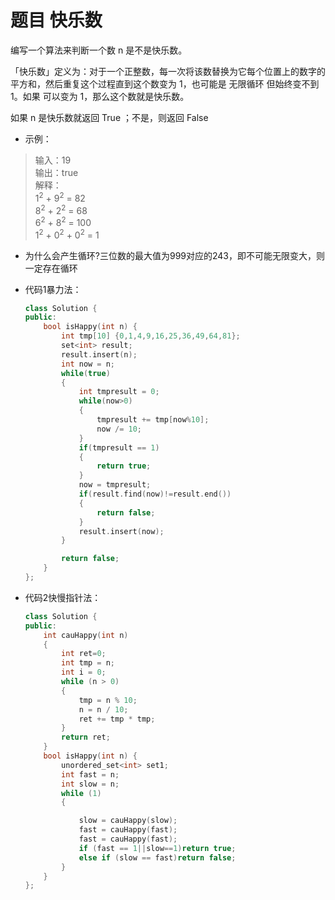 # 题目 快乐数
编写一个算法来判断一个数 n 是不是快乐数。

「快乐数」定义为：对于一个正整数，每一次将该数替换为它每个位置上的数字的平方和，然后重复这个过程直到这个数变为 1，也可能是 无限循环 但始终变不到 1。如果 可以变为  1，那么这个数就是快乐数。

如果 n 是快乐数就返回 True ；不是，则返回 False 

* 示例：
>输入：19<br>
输出：true<br>
解释：<br>
1<sup>2</sup> + 9<sup>2</sup> = 82<br>
8<sup>2</sup> + 2<sup>2</sup> = 68<br>
6<sup>2</sup> + 8<sup>2</sup> = 100<br>
1<sup>2</sup> + 0<sup>2</sup> + 0<sup>2</sup> = 1<br>


* 为什么会产生循环?三位数的最大值为999对应的243，即不可能无限变大，则一定存在循环
  

* 代码1暴力法：
    ```C++
    class Solution {
    public:
        bool isHappy(int n) {
            int tmp[10] {0,1,4,9,16,25,36,49,64,81};
            set<int> result;
            result.insert(n);
            int now = n;
            while(true)
            {
                int tmpresult = 0;
                while(now>0)
                {
                    tmpresult += tmp[now%10];
                    now /= 10;
                }
                if(tmpresult == 1)
                {
                    return true;
                }
                now = tmpresult;
                if(result.find(now)!=result.end())
                {
                    return false;
                }
                result.insert(now);
            }

            return false;
        }
    };
    ```
* 代码2快慢指针法：
    ```C++
    class Solution {
    public:
        int cauHappy(int n)
        {
            int ret=0;
            int tmp = n;
            int i = 0;
            while (n > 0)
            {
                tmp = n % 10;
                n = n / 10;
                ret += tmp * tmp;
            }
            return ret;
        }
        bool isHappy(int n) {
            unordered_set<int> set1;
            int fast = n;
            int slow = n;
            while (1)
            {

                slow = cauHappy(slow);
                fast = cauHappy(fast);
                fast = cauHappy(fast);
                if (fast == 1||slow==1)return true;
                else if (slow == fast)return false;
            }
        }
    };
    ```

